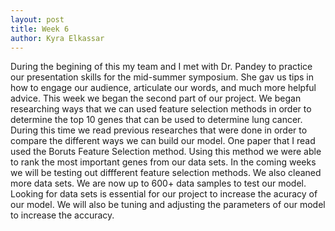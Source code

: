 ```yaml
---
layout: post 
title: Week 6
author: Kyra Elkassar 
---
```

During the begining of this my team and I met with Dr. Pandey to practice our presentation skills for the mid-summer symposium. She gav us tips in how to engage our audience, articulate our words, and much more helpful advice. This week we began the second part of our project.  We began researching ways that we can used feature selection methods in order to determine the top 10 genes that can be used to determine lung cancer. During this time we read previous researches that were done in order to compare the different ways we can build our model. One paper that I read used the Boruts Feature Selection method. Using this method we were able to rank the most important genes from our data sets. In the coming weeks we will be testing out diffferent feature selection methods. We also cleaned more data sets. We are now up to 600+ data samples to test our model. Looking for data sets is essential for our project to increase the acuracy of our model. We will also be tuning and adjusting the parameters of our model to increase the accuracy. 
